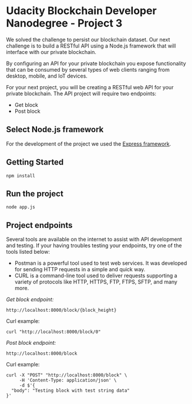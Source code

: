 # Udacity Blockchain Developer Nanodegree - Project 3

We solved the challenge to persist our blockchain dataset. Our next challenge is to build a RESTful API using a Node.js framework that will interface with our private blockchain.

By configuring an API for your private blockchain you expose functionality that can be consumed by several types of web clients ranging from desktop, mobile, and IoT devices.

For your next project, you will be creating a RESTful web API for your private blockchain. The API project will require two endpoints:

* Get block
* Post block

## Select Node.js framework

For the development of the project we used the [Express framework](https://expressjs.com/).

## Getting Started

```
npm install
```

## Run the project

```
node app.js 
```

## Project endpoints

Several tools are available on the internet to assist with API development and testing. If your having troubles testing your endpoints, try one of the tools listed below:

* Postman is a powerful tool used to test web services. It was developed for sending HTTP requests in a simple and quick way.
* CURL is a command-line tool used to deliver requests supporting a variety of protocols like HTTP, HTTPS, FTP, FTPS, SFTP, and many more.

_Get block endpoint:_

```
http://localhost:8000/block/{block_height}
```

Curl example:

```
curl "http://localhost:8000/block/0"
```

_Post block endpoint:_
```
http://localhost:8000/block
```

Curl example:
```
curl -X "POST" "http://localhost:8000/block" \
     -H 'Content-Type: application/json' \
     -d $'{
  "body": "Testing block with test string data"
}'
```
